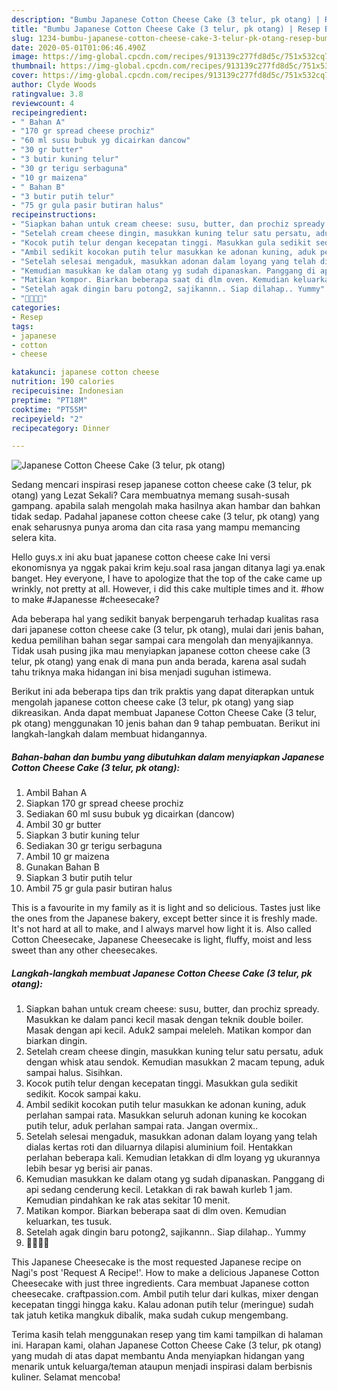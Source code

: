 ```yaml
---
description: "Bumbu Japanese Cotton Cheese Cake (3 telur, pk otang) | Resep Bumbu Japanese Cotton Cheese Cake (3 telur, pk otang) Yang Sempurna"
title: "Bumbu Japanese Cotton Cheese Cake (3 telur, pk otang) | Resep Bumbu Japanese Cotton Cheese Cake (3 telur, pk otang) Yang Sempurna"
slug: 1234-bumbu-japanese-cotton-cheese-cake-3-telur-pk-otang-resep-bumbu-japanese-cotton-cheese-cake-3-telur-pk-otang-yang-sempurna
date: 2020-05-01T01:06:46.490Z
image: https://img-global.cpcdn.com/recipes/913139c277fd8d5c/751x532cq70/japanese-cotton-cheese-cake-3-telur-pk-otang-foto-resep-utama.jpg
thumbnail: https://img-global.cpcdn.com/recipes/913139c277fd8d5c/751x532cq70/japanese-cotton-cheese-cake-3-telur-pk-otang-foto-resep-utama.jpg
cover: https://img-global.cpcdn.com/recipes/913139c277fd8d5c/751x532cq70/japanese-cotton-cheese-cake-3-telur-pk-otang-foto-resep-utama.jpg
author: Clyde Woods
ratingvalue: 3.8
reviewcount: 4
recipeingredient:
- " Bahan A"
- "170 gr spread cheese prochiz"
- "60 ml susu bubuk yg dicairkan dancow"
- "30 gr butter"
- "3 butir kuning telur"
- "30 gr terigu serbaguna"
- "10 gr maizena"
- " Bahan B"
- "3 butir putih telur"
- "75 gr gula pasir butiran halus"
recipeinstructions:
- "Siapkan bahan untuk cream cheese: susu, butter, dan prochiz spready. Masukkan ke dalam panci kecil masak dengan teknik double boiler. Masak dengan api kecil. Aduk2 sampai meleleh. Matikan kompor dan biarkan dingin."
- "Setelah cream cheese dingin, masukkan kuning telur satu persatu, aduk dengan whisk atau sendok. Kemudian masukkan 2 macam tepung, aduk sampai halus. Sisihkan."
- "Kocok putih telur dengan kecepatan tinggi. Masukkan gula sedikit sedikit. Kocok sampai kaku."
- "Ambil sedikit kocokan putih telur masukkan ke adonan kuning, aduk perlahan sampai rata. Masukkan seluruh adonan kuning ke kocokan putih telur, aduk perlahan sampai rata. Jangan overmix.."
- "Setelah selesai mengaduk, masukkan adonan dalam loyang yang telah dialas kertas roti dan diluarnya dilapisi aluminium foil. Hentakkan perlahan beberapa kali. Kemudian letakkan di dlm loyang yg ukurannya lebih besar yg berisi air panas."
- "Kemudian masukkan ke dalam otang yg sudah dipanaskan. Panggang di api sedang cenderung kecil. Letakkan di rak bawah kurleb 1 jam. Kemudian pindahkan ke rak atas sekitar 10 menit."
- "Matikan kompor. Biarkan beberapa saat di dlm oven. Kemudian keluarkan, tes tusuk."
- "Setelah agak dingin baru potong2, sajikannn.. Siap dilahap.. Yummy"
- "👍🏻👍🏻"
categories:
- Resep
tags:
- japanese
- cotton
- cheese

katakunci: japanese cotton cheese 
nutrition: 190 calories
recipecuisine: Indonesian
preptime: "PT18M"
cooktime: "PT55M"
recipeyield: "2"
recipecategory: Dinner

---
```



![Japanese Cotton Cheese Cake (3 telur, pk otang)](https://img-global.cpcdn.com/recipes/913139c277fd8d5c/751x532cq70/japanese-cotton-cheese-cake-3-telur-pk-otang-foto-resep-utama.jpg)

Sedang mencari inspirasi resep japanese cotton cheese cake (3 telur, pk otang) yang Lezat Sekali? Cara membuatnya memang susah-susah gampang. apabila salah mengolah maka hasilnya akan hambar dan bahkan tidak sedap. Padahal japanese cotton cheese cake (3 telur, pk otang) yang enak seharusnya punya aroma dan cita rasa yang mampu memancing selera kita.

Hello guys.x ini aku buat japanese cotton cheese cake Ini versi ekonomisnya ya nggak pakai krim keju.soal rasa jangan ditanya lagi ya.enak banget. Hey everyone, I have to apologize that the top of the cake came up wrinkly, not pretty at all. However, i did this cake multiple times and it. #how to make #Japanesse #cheesecake?

Ada beberapa hal yang sedikit banyak berpengaruh terhadap kualitas rasa dari japanese cotton cheese cake (3 telur, pk otang), mulai dari jenis bahan, kedua pemilihan bahan segar sampai cara mengolah dan menyajikannya. Tidak usah pusing jika mau menyiapkan japanese cotton cheese cake (3 telur, pk otang) yang enak di mana pun anda berada, karena asal sudah tahu triknya maka hidangan ini bisa menjadi suguhan istimewa.


Berikut ini ada beberapa tips dan trik praktis yang dapat diterapkan untuk mengolah japanese cotton cheese cake (3 telur, pk otang) yang siap dikreasikan. Anda dapat membuat Japanese Cotton Cheese Cake (3 telur, pk otang) menggunakan 10 jenis bahan dan 9 tahap pembuatan. Berikut ini langkah-langkah dalam membuat hidangannya.

<!--inarticleads1-->

##### Bahan-bahan dan bumbu yang dibutuhkan dalam menyiapkan Japanese Cotton Cheese Cake (3 telur, pk otang):

1. Ambil  Bahan A
1. Siapkan 170 gr spread cheese prochiz
1. Sediakan 60 ml susu bubuk yg dicairkan (dancow)
1. Ambil 30 gr butter
1. Siapkan 3 butir kuning telur
1. Sediakan 30 gr terigu serbaguna
1. Ambil 10 gr maizena
1. Gunakan  Bahan B
1. Siapkan 3 butir putih telur
1. Ambil 75 gr gula pasir butiran halus


This is a favourite in my family as it is light and so delicious. Tastes just like the ones from the Japanese bakery, except better since it is freshly made. It&#39;s not hard at all to make, and I always marvel how light it is. Also called Cotton Cheesecake, Japanese Cheesecake is light, fluffy, moist and less sweet than any other cheesecakes. 

<!--inarticleads2-->

##### Langkah-langkah membuat Japanese Cotton Cheese Cake (3 telur, pk otang):

1. Siapkan bahan untuk cream cheese: susu, butter, dan prochiz spready. Masukkan ke dalam panci kecil masak dengan teknik double boiler. Masak dengan api kecil. Aduk2 sampai meleleh. Matikan kompor dan biarkan dingin.
1. Setelah cream cheese dingin, masukkan kuning telur satu persatu, aduk dengan whisk atau sendok. Kemudian masukkan 2 macam tepung, aduk sampai halus. Sisihkan.
1. Kocok putih telur dengan kecepatan tinggi. Masukkan gula sedikit sedikit. Kocok sampai kaku.
1. Ambil sedikit kocokan putih telur masukkan ke adonan kuning, aduk perlahan sampai rata. Masukkan seluruh adonan kuning ke kocokan putih telur, aduk perlahan sampai rata. Jangan overmix..
1. Setelah selesai mengaduk, masukkan adonan dalam loyang yang telah dialas kertas roti dan diluarnya dilapisi aluminium foil. Hentakkan perlahan beberapa kali. Kemudian letakkan di dlm loyang yg ukurannya lebih besar yg berisi air panas.
1. Kemudian masukkan ke dalam otang yg sudah dipanaskan. Panggang di api sedang cenderung kecil. Letakkan di rak bawah kurleb 1 jam. Kemudian pindahkan ke rak atas sekitar 10 menit.
1. Matikan kompor. Biarkan beberapa saat di dlm oven. Kemudian keluarkan, tes tusuk.
1. Setelah agak dingin baru potong2, sajikannn.. Siap dilahap.. Yummy
1. 👍🏻👍🏻


This Japanese Cheesecake is the most requested Japanese recipe on Nagi&#39;s post &#39;Request A Recipe!&#39;. How to make a delicious Japanese Cotton Cheesecake with just three ingredients. Cara membuat Japanese cotton cheesecake. craftpassion.com. Ambil putih telur dari kulkas, mixer dengan kecepatan tinggi hingga kaku. Kalau adonan putih telur (meringue) sudah tak jatuh ketika mangkuk dibalik, maka sudah cukup mengembang. 

Terima kasih telah menggunakan resep yang tim kami tampilkan di halaman ini. Harapan kami, olahan Japanese Cotton Cheese Cake (3 telur, pk otang) yang mudah di atas dapat membantu Anda menyiapkan hidangan yang menarik untuk keluarga/teman ataupun menjadi inspirasi dalam berbisnis kuliner. Selamat mencoba!
